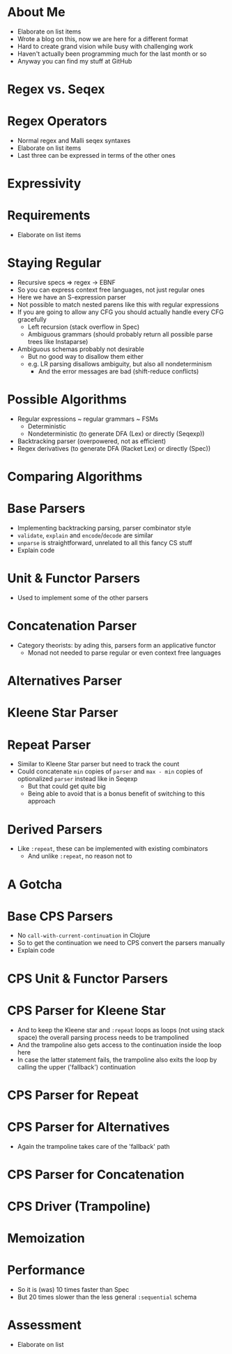 # About Me

* Elaborate on list items
* Wrote a blog on this, now we are here for a different format
* Hard to create grand vision while busy with challenging work
* Haven't actually been programming much for the last month or so
* Anyway you can find my stuff at GitHub

# Regex vs. Seqex

# Regex Operators

* Normal regex and Malli seqex syntaxes
* Elaborate on list items
* Last three can be expressed in terms of the other ones

# Expressivity

# Requirements

* Elaborate on list items

# Staying Regular

* Recursive specs => regex -> EBNF
* So you can express context free languages, not just regular ones
* Here we have an S-expression parser
* Not possible to match nested parens like this with regular expressions
* If you are going to allow any CFG you should actually handle every CFG gracefully
    - Left recursion (stack overflow in Spec)
    - Ambiguous grammars (should probably return all possible parse trees like Instaparse)
* Ambiguous schemas probably not desirable
    - But no good way to disallow them either
    - e.g. LR parsing disallows ambiguity, but also all nondeterminism
        * And the error messages are bad (shift-reduce conflicts)

# Possible Algorithms

* Regular expressions ~ regular grammars ~ FSMs
    - Deterministic
    - Nondeterministic (to generate DFA (Lex) or directly (Seqexp))
* Backtracking parser (overpowered, not as efficient)
* Regex derivatives (to generate DFA (Racket Lex) or directly (Spec))

# Comparing Algorithms

# Base Parsers

* Implementing backtracking parsing, parser combinator style
* `validate`, `explain` and `encode`/`decode` are similar
* `unparse` is straightforward, unrelated to all this fancy CS stuff
* Explain code

# Unit & Functor Parsers

* Used to implement some of the other parsers

# Concatenation Parser

* Category theorists: by ading this, parsers form an applicative functor
    - Monad not needed to parse regular or even context free languages

# Alternatives Parser

# Kleene Star Parser

# Repeat Parser

* Similar to Kleene Star parser but need to track the count
* Could concatenate `min` copies of `parser` and `max - min` copies of
  optionalized `parser` instead like in Seqexp
    - But that could get quite big
    - Being able to avoid that is a bonus benefit of switching to this approach

# Derived Parsers

* Like `:repeat`, these can be implemented with existing combinators
    - And unlike `:repeat`, no reason not to

# A Gotcha

# Base CPS Parsers

* No `call-with-current-continuation` in Clojure
* So to get the continuation we need to CPS convert the parsers manually
* Explain code

# CPS Unit & Functor Parsers

# CPS Parser for Kleene Star

* And to keep the Kleene star and `:repeat` loops as loops (not using stack space)
  the overall parsing process needs to be trampolined
* And the trampoline also gets access to the continuation inside the loop here
* In case the latter statement fails, the trampoline also exits the loop by
  calling the upper ('fallback') continuation

# CPS Parser for Repeat

# CPS Parser for Alternatives

* Again the trampoline takes care of the 'fallback' path

# CPS Parser for Concatenation

# CPS Driver (Trampoline)

# Memoization

# Performance

* So it is (was) 10 times faster than Spec
* But 20 times slower than the less general `:sequential` schema

# Assessment

* Elaborate on list

